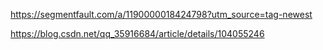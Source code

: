 https://segmentfault.com/a/1190000018424798?utm_source=tag-newest


https://blog.csdn.net/qq_35916684/article/details/104055246